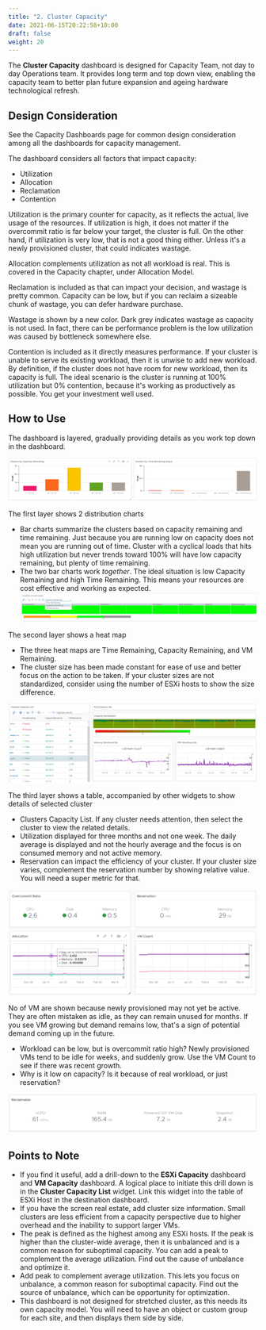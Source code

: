 ```yaml
---
title: "2. Cluster Capacity"
date: 2021-06-15T20:22:58+10:00
draft: false
weight: 20
---
```


The **Cluster Capacity** dashboard is designed for Capacity Team, not day to day Operations team. It provides long term and top down view, enabling the capacity team to better plan future expansion and ageing hardware technological refresh.

## Design Consideration

See the Capacity Dashboards page for common design consideration among all the dashboards for capacity management. 

The dashboard considers all factors that impact capacity: 
- Utilization
- Allocation
- Reclamation
- Contention

Utilization is the primary counter for capacity, as it reflects the actual, live usage of the resources. If utilization is high, it does not matter if the overcommit ratio is far below your target, the cluster is full. On the other hand, if utilization is very low, that is not a good thing either. Unless it's a newly provisioned cluster, that could indicates wastage.

Allocation complements utilization as not all workload is real. This is covered in the Capacity chapter, under Allocation Model.

Reclamation is included as that can impact your decision, and wastage is pretty common. Capacity can be low, but if you can reclaim a sizeable chunk of wastage, you can defer hardware purchase.

Wastage is shown by a new color. Dark grey indicates wastage as capacity is not used. In fact, there can be performance problem is the low utilization was caused by bottleneck somewhere else. 

Contention is included as it directly measures performance. If your cluster is unable to serve its existing workload, then it is unwise to add new workload. By definition, if the cluster does not have room for new workload, then its capacity is full. The ideal scenario is the cluster is running at 100% utilization but 0% contention, because it's working as productively as possible. You get your investment well used.

## How to Use

The dashboard is layered, gradually providing details as you work top down in the dashboard.

![](3.3.2-fig-1.png)

The first layer shows 2 distribution charts
- Bar charts summarize the clusters based on capacity remaining and time remaining. Just because you are running low on capacity does not mean you are running out of time. Cluster with a cyclical loads that hits high utilization but never trends toward 100% will have low capacity remaining, but plenty of time remaining.
- The two bar charts work *together*. The ideal situation is low Capacity Remaining and high Time Remaining. This means your resources are cost effective and working as expected.
![](3.3.2-fig-2.png)

The second layer shows a heat map
- The three heat maps are Time Remaining, Capacity Remaining, and VM Remaining.
- The cluster size has been made constant for ease of use and better focus on the action to be taken. If your cluster sizes are not standardized, consider using the number of ESXi hosts to show the size difference. 

![](3.3.2-fig-3.png)

The third layer shows a table, accompanied by other widgets to show details of selected cluster
- Clusters Capacity List. If any cluster needs attention, then select the cluster to view the related details.
- Utilization displayed for three months and not one week. The daily average is displayed and not the hourly average and the focus is on consumed memory and not active memory.
- Reservation can impact the efficiency of your cluster. If your cluster size varies, complement the reservation number by showing relative value. You will need a super metric for that.

![](3.3.2-fig-4.png)

No of VM are shown because newly provisioned may not yet be active. They are often mistaken as idle, as they can remain unused for months. If you see VM growing but demand remains low, that's a sign of potential demand coming up in the future. 
- Workload can be low, but is overcommit ratio high? Newly provisioned VMs tend to be idle for weeks, and suddenly grow. Use the VM Count to see if there was recent growth.
- Why is it low on capacity? Is it because of real workload, or just reservation?

![](3.3.2-fig-5.png)

## Points to Note

- If you find it useful, add a drill-down to the **ESXi Capacity** dashboard and **VM Capacity** dashboard. A logical place to initiate this drill down is in the **Cluster Capacity List** widget. Link this widget into the table of ESXi Host in the destination dashboard. 
- If you have the screen real estate, add cluster size information. Small clusters are less efficient from a capacity perspective due to higher overhead and the inability to support larger VMs.
- The peak is defined as the highest among any ESXi hosts. If the peak is higher than the cluster-wide average, then it is unbalanced and is a common reason for suboptimal capacity. You can add a peak to complement the average utilization. Find out the cause of unbalance and optimize it.
- Add peak to complement average utilization. This lets you focus on unbalance, a common reason for suboptimal capacity. Find out the source of unbalance, which can be opportunity for optimization.
- This dashboard is not designed for stretched cluster, as this needs its own capacity model. You will need to have an object or custom group for each site, and then displays them side by side.